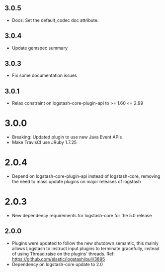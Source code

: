 ## 3.0.5
  - Docs: Set the default_codec doc attribute.

## 3.0.4
  - Update gemspec summary

## 3.0.3
  - Fix some documentation issues

## 3.0.1
  - Relax constraint on logstash-core-plugin-api to >= 1.60 <= 2.99

# 3.0.0
  - Breaking: Updated plugin to use new Java Event APIs
  - Make TravisCI use JRuby 1.7.25
# 2.0.4
  - Depend on logstash-core-plugin-api instead of logstash-core, removing the need to mass update plugins on major releases of logstash
# 2.0.3
  - New dependency requirements for logstash-core for the 5.0 release
## 2.0.0
 - Plugins were updated to follow the new shutdown semantic, this mainly allows Logstash to instruct input plugins to terminate gracefully,
   instead of using Thread.raise on the plugins' threads. Ref: https://github.com/elastic/logstash/pull/3895
 - Dependency on logstash-core update to 2.0
